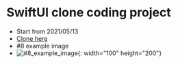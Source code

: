 # SwiftUI clone coding project
 - Start from 2021/05/13
 - [Clone here](https://www.youtube.com/watch?v=LiWtjXLlhYw&amp;list=PLgOlaPUIbynqyJHiTEv7CFaXd8g5jtogT)
 - #8 example image
 - ![#8_example_image](https://user-images.githubusercontent.com/83416999/118790339-a243e900-b8d0-11eb-9116-3e32d9619bd5.png){: width="100" height="200"}
